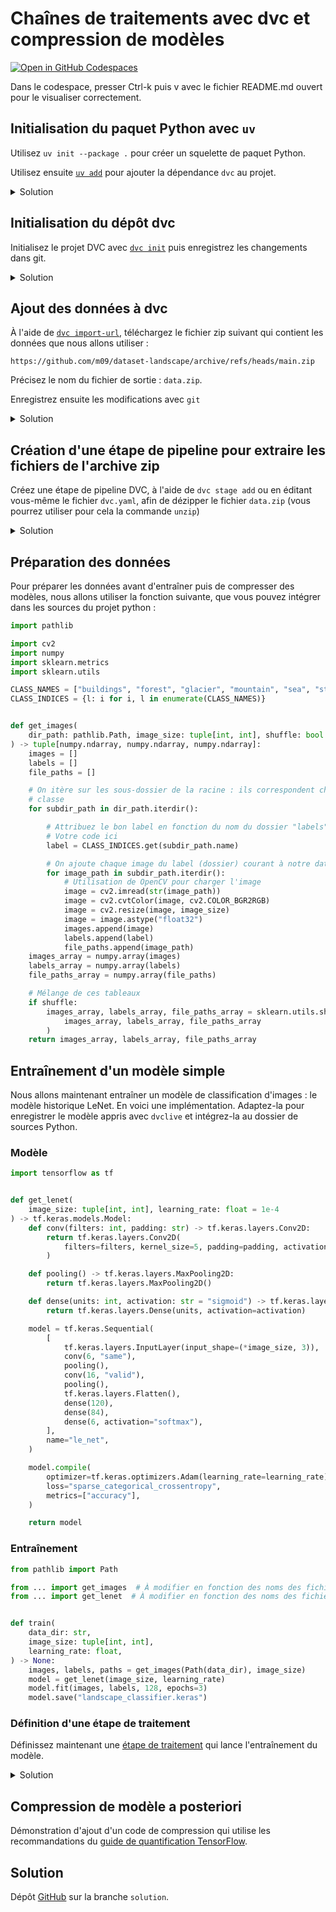 # Chaînes de traitements avec dvc et compression de modèles

[![Open in GitHub Codespaces](https://github.com/codespaces/badge.svg)](https://codespaces.new/shuuchuu/compression)

Dans le codespace, presser Ctrl-k puis v avec le fichier README.md ouvert pour le visualiser correctement.

## Initialisation du paquet Python avec `uv`

Utilisez `uv init --package .` pour créer un squelette de paquet Python.

Utilisez ensuite [`uv add`](https://docs.astral.sh/uv/concepts/projects/dependencies/#adding-dependencies) pour ajouter la dépendance `dvc` au projet.

<details><summary>Solution</summary>

    uv init --package .
    uv add dvc
</details>

## Initialisation du dépôt dvc

Initialisez le projet DVC avec [`dvc init`](https://dvc.org/doc/command-reference/init#init) puis enregistrez les changements dans git.

<details><summary>Solution</summary>

    dvc init
    git commit -m "Initialisation de DVC"
</details>

## Ajout des données à dvc

À l'aide de [`dvc import-url`](https://dvc.org/doc/command-reference/import-url), téléchargez le fichier zip suivant qui contient les données que nous allons utiliser&nbsp;:

    https://github.com/m09/dataset-landscape/archive/refs/heads/main.zip

Précisez le nom du fichier de sortie&nbsp;: `data.zip`.

Enregistrez ensuite les modifications avec `git`

<details><summary>Solution</summary>

    dvc import-url https://github.com/m09/dataset-landscape/archive/refs/heads/main.zip data.zip
    git add .gitignore data.zip.dvc

    git commit -m "Ajout des données"
</details>

## Création d'une étape de pipeline pour extraire les fichiers de l'archive zip

Créez une étape de pipeline DVC, à l'aide de `dvc stage add` ou en éditant vous-même le fichier `dvc.yaml`, afin de dézipper le fichier `data.zip` (vous pourrez utiliser pour cela la commande `unzip`)

<details><summary>Solution</summary>

    dvc stage add -n decompress -d data.zip -o dataset-landscape-main unzip data.zip
    dvc repro
    git add dvc.lock dvc.yaml .gitignore
    git commit -m "Ajout de l'étape de décompression"
</details>

## Préparation des données

Pour préparer les données avant d'entraîner puis de compresser des modèles, nous allons utiliser la fonction suivante, que vous pouvez intégrer dans les sources du projet python&nbsp;:

```python
import pathlib

import cv2
import numpy
import sklearn.metrics
import sklearn.utils

CLASS_NAMES = ["buildings", "forest", "glacier", "mountain", "sea", "street"]
CLASS_INDICES = {l: i for i, l in enumerate(CLASS_NAMES)}


def get_images(
    dir_path: pathlib.Path, image_size: tuple[int, int], shuffle: bool = True
) -> tuple[numpy.ndarray, numpy.ndarray, numpy.ndarray]:
    images = []
    labels = []
    file_paths = []

    # On itère sur les sous-dossier de la racine : ils correspondent chacun à une
    # classe
    for subdir_path in dir_path.iterdir():

        # Attribuez le bon label en fonction du nom du dossier "labels"
        # Votre code ici
        label = CLASS_INDICES.get(subdir_path.name)

        # On ajoute chaque image du label (dossier) courant à notre dataset
        for image_path in subdir_path.iterdir():
            # Utilisation de OpenCV pour charger l'image
            image = cv2.imread(str(image_path))
            image = cv2.cvtColor(image, cv2.COLOR_BGR2RGB)
            image = cv2.resize(image, image_size)
            image = image.astype("float32")
            images.append(image)
            labels.append(label)
            file_paths.append(image_path)
    images_array = numpy.array(images)
    labels_array = numpy.array(labels)
    file_paths_array = numpy.array(file_paths)

    # Mélange de ces tableaux
    if shuffle:
        images_array, labels_array, file_paths_array = sklearn.utils.shuffle(
            images_array, labels_array, file_paths_array
        )
    return images_array, labels_array, file_paths_array
```

## Entraînement d'un modèle simple

Nous allons maintenant entraîner un modèle de classification d'images&nbsp;: le modèle historique LeNet. En voici une implémentation. Adaptez-la pour enregistrer le modèle appris avec `dvclive` et intégrez-la au dossier de sources Python.

### Modèle

```python
import tensorflow as tf


def get_lenet(
    image_size: tuple[int, int], learning_rate: float = 1e-4
) -> tf.keras.models.Model:
    def conv(filters: int, padding: str) -> tf.keras.layers.Conv2D:
        return tf.keras.layers.Conv2D(
            filters=filters, kernel_size=5, padding=padding, activation="sigmoid"
        )

    def pooling() -> tf.keras.layers.MaxPooling2D:
        return tf.keras.layers.MaxPooling2D()

    def dense(units: int, activation: str = "sigmoid") -> tf.keras.layers.Dense:
        return tf.keras.layers.Dense(units, activation=activation)

    model = tf.keras.Sequential(
        [
            tf.keras.layers.InputLayer(input_shape=(*image_size, 3)),
            conv(6, "same"),
            pooling(),
            conv(16, "valid"),
            pooling(),
            tf.keras.layers.Flatten(),
            dense(120),
            dense(84),
            dense(6, activation="softmax"),
        ],
        name="le_net",
    )

    model.compile(
        optimizer=tf.keras.optimizers.Adam(learning_rate=learning_rate),
        loss="sparse_categorical_crossentropy",
        metrics=["accuracy"],
    )

    return model
```

### Entraînement

```python
from pathlib import Path

from ... import get_images  # À modifier en fonction des noms des fichiers créés
from ... import get_lenet  # À modifier en fonction des noms des fichiers créés


def train(
    data_dir: str,
    image_size: tuple[int, int],
    learning_rate: float,
) -> None:
    images, labels, paths = get_images(Path(data_dir), image_size)
    model = get_lenet(image_size, learning_rate)
    model.fit(images, labels, 128, epochs=3)
    model.save("landscape_classifier.keras")
```

### Définition d'une étape de traitement

Définissez maintenant une [étape de traitement](https://dvc.org/doc/command-reference/stage/add) qui lance l'entraînement du modèle.

<details><summary>Solution</summary>

Exemple, qui peut varier en fonction de l'organisation précise du code&nbsp;:

    dvc stage add -n train \
                  -d dataset-landscape-main/seg_train \
                  -d tp_compression \
                  -o landscape_classifier.keras \
                  tp-compression

    dvc repro
</details>

## Compression de modèle a posteriori

Démonstration d'ajout d'un code de compression qui utilise les recommandations du [guide de quantification TensorFlow](https://www.tensorflow.org/model_optimization/guide/quantization/post_training).

## Solution

Dépôt [GitHub](https://dagshub.com/m09/compression) sur la branche `solution`.
